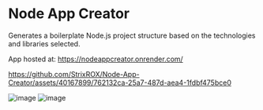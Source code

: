 # Node App Creator
Generates a boilerplate Node.js project structure based on the technologies and libraries selected.

App hosted at: https://nodeappcreator.onrender.com/



https://github.com/StrixROX/Node-App-Creator/assets/40167899/762132ca-25a7-487d-aea4-1fdbf475bce0


![image](https://user-images.githubusercontent.com/40167899/188634731-1c14e60b-1f22-426b-a3cf-f4dc13ba40d8.png)
![image](https://user-images.githubusercontent.com/40167899/188635709-a893b3d0-7e76-4046-983f-b6401ebb625e.png)
